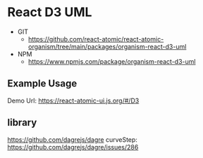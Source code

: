 React D3 UML 
===============
<!--hidden-->
   * GIT
      * https://github.com/react-atomic/react-atomic-organism/tree/main/packages/organism-react-d3-uml
   * NPM
      * https://www.npmjs.com/package/organism-react-d3-uml

## Example Usage
Demo Url:
https://react-atomic-ui.js.org/#/D3
<!--/hidden-->


## library
https://github.com/dagrejs/dagre
curveStep: https://github.com/dagrejs/dagre/issues/286
